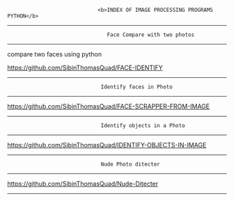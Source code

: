 
                                 <b>INDEX OF IMAGE PROCESSING PROGRAMS PYTHON</b>

----------------------------------------------------------------------------------------------------------------
                                    Face Compare with two photos
----------------------------------------------------------------------------------------------------------------


compare two faces using python

https://github.com/SibinThomasQuad/FACE-IDENTIFY


----------------------------------------------------------------------------------------------------------------
                                  Identify faces in Photo
----------------------------------------------------------------------------------------------------------------


https://github.com/SibinThomasQuad/FACE-SCRAPPER-FROM-IMAGE



----------------------------------------------------------------------------------------------------------------
                                  Identify objects in a Photo
----------------------------------------------------------------------------------------------------------------

https://github.com/SibinThomasQuad/IDENTIFY-OBJECTS-IN-IMAGE


----------------------------------------------------------------------------------------------------------------
                                  Nude Photo ditecter
----------------------------------------------------------------------------------------------------------------

https://github.com/SibinThomasQuad/Nude-Ditecter


________________________________________________________________________________________________________________________________________________________




